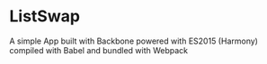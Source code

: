 # ListSwap
A simple App built with Backbone powered with ES2015 (Harmony) compiled with Babel and bundled with Webpack
